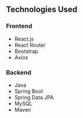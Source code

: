 ## Technologies Used
### Frontend
- React.js
- React Router
- Bootstrap
- Axios


### Backend
- Java
- Spring Boot
- Spring Data JPA
- MySQL
- Maven
